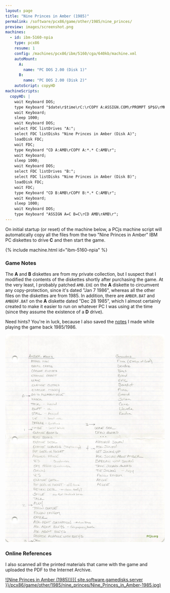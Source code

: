 ```yaml
---
layout: page
title: "Nine Princes in Amber (1985)"
permalink: /software/pcx86/game/other/1985/nine_princes/
preview: images/screenshot.png
machines:
  - id: ibm-5160-npia
    type: pcx86
    resume: 1
    config: /machines/pcx86/ibm/5160/cga/640kb/machine.xml
    autoMount:
      A:
        name: "PC DOS 2.00 (Disk 1)"
      B:
        name: "PC DOS 2.00 (Disk 2)"
    autoScript: copyHD
machineScripts:
  copyHD: |
    wait Keyboard DOS;
    type Keyboard "$date\r$time\rC:\rCOPY A:ASSIGN.COM\rPROMPT $P$G\rMKDIR AMB\r";
    wait Keyboard;
    sleep 1000;
    wait Keyboard DOS;
    select FDC listDrives "A:";
    select FDC listDisks "Nine Princes in Amber (Disk A)";
    loadDisk FDC;
    wait FDC;
    type Keyboard "CD A:AMB\rCOPY A:*.* C:AMB\r";
    wait Keyboard;
    sleep 1000;
    wait Keyboard DOS;
    select FDC listDrives "B:";
    select FDC listDisks "Nine Princes in Amber (Disk B)";
    loadDisk FDC;
    wait FDC;
    type Keyboard "CD B:AMB\rCOPY B:*.* C:AMB\r";
    wait Keyboard;
    sleep 1000;
    wait Keyboard DOS;
    type Keyboard "ASSIGN A=C B=C\rCD AMB\rAMB\r";
---
```


On initial startup (or reset) of the machine below, a PCjs machine script will automatically copy all the files from the two
"Nine Princes in Amber" IBM PC diskettes to drive **C** and then start the game.

{% include machine.html id="ibm-5160-npia" %}

### Game Notes

The **A** and **B** diskettes are from my private collection, but I suspect that I modified the contents of the diskettes
shortly after purchasing the game.  At the very least, I probably patched `AMB.EXE` on the **A** diskette to circumvent any
copy-protection, since it's dated "Jan 7 1986", whereas all the other files on the diskettes are from 1985.  In addition,
there are `AMBER.BAT` and `AMBERF.BAT` on the **A** diskette dated "Dec 28 1985", which I almost certainly created to make it
easier to run on whatever PC I was using at the time (since they assume the existence of a **D** drive).

Need hints? You're in luck, because I also saved the [notes](Nine_Princes_in_Amber-Handwritten_Notes.jpg) I made
while playing the game back 1985/1986.

![Nine Princes in Amber Cheat Sheet](Nine_Princes_in_Amber-Handwritten_Notes.jpg)

### Online References

I also scanned all the printed materials that came with the game and uploaded the PDF to the Internet Archive.

[![Nine Princes in Amber (1985)]({{ site.software.gamedisks.server }}/pcx86/game/other/1985/nine_princes/Nine_Princes_in_Amber-1985.jpg)](https://archive.org/details/nine-princes-in-amber-ibm-pc-1985)

